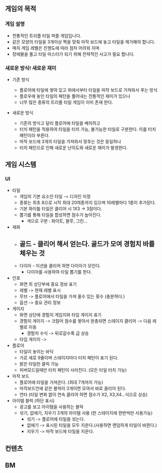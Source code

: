 ## 게임의 목적
### 게임 설명
- 전통적인 트리플 타일 퍼즐 게임입니다.
- 같은 모양의 타일을 3개이상 짝을 맞춰 마작 보드에 놓고 타일을 제거해야 합니다.
- 매치 게임 레벨은 진행도에 따라 점차 어려워 지며
- 장애물을 풀고 타일 마스터가 되기 위해 전략적인 사고가 필요 합니다. 

### 새로운 방식! 새로운 재미
- 기존 방식
  - 플로어에 타일에 쌓여 있고 위에서부터 타일을 마작 보드로 가져와서 푸는 방식
  - 플로우에 놓인 타일의 패턴을 풀어내는 전통적인 재미가 있으나
  - 너무 많은 종류의 트리풀 타일 게임이 이미 존재 한다. 

- 새로운 방식
  - 기존의 방식고 달리 플로어에 타일을 배치하고
  - 터치 패턴을 적용하여 타일을 터치 가능, 불가능한 타일로 구분한다. 이를 터치 패턴이라 부른다.
  - 마작 보드에 3개의 타일을 가져와서 맞추는 것은 동일하나
  - 터치 패턴으로 인해 새로운 난이도와 새로운 재미가 발생한다.  

## 게임 시스템
### UI
- 타일
  - 게임의 기본 요소인 타일 -> 디자인 미정
  - 종류는 최초 8으로 시작 최대 20여종까지 있으며 10레벨마다 1종이 추가된다.
  - 기본 화이틀 타일은 클리어 시 1X3 -> 3점이다.
  - 뽑기를 통해 타일을 합성하면 점수가 높아진다.
    - 색으로 구분 : 화이트, 블루, 그린...   
- 재화
  - 골드 - 클리어 해서 얻는다. 골드가 모여 경험치 바를 체우는 것
    -  
  - 다이아 - 미션을 클리어 하면 다이아가 모인다.
    - 다이아를 사용하여 타일 뽑기를 한다.  
- 인포
  - 화면 최 상단부에 중요 정보 표기
  - 레벨 -> 현재 레벨 표시
  - 무브 -> 플로어에서 타일을 가져 올수 있는 횟수 (충분하다.)
  - 옵션 -> 중요 관리 정보   
- 게이지
  - 화면 상단에 경험치 게임지와 타임 게이지 표기
  - 경험치 게이지 -> 크릴어 점수를 쌓아서 완충되면 스테이지 클리어 -> 다음 레벨로 이동
    - 경험치 수식 -> 뒤로갈수록 급 상승 
  - 타임 게이지 ->  
- 플로어
  - 타일이 놓이는 바닥
  - 가로 세로 9줄이며 스테이지마다 터치 패턴이 표기 된다.
  - 밝은 타일만 클릭 가능
  - 피버모드일때만 터치 패턴이 사라진다. (모든 타일 터치 가능) 
- 마작 보드
  - 플로어에 타일을 가져온다. (최대 7개까지 가능)
  - 마작보드안에 같은 블럭이 3개이면 모여서 바로 클리어 된다.
  - 연타 (타일 변화 엾이 연속 클리어 하면 점수가 X2, X3,X4...식으로 상승) 
- 아이템 블럭 (하단 표시)
  - 광고를 보고 아이템을 사용하는 블럭
  - 섞기, 없애기, 지우기 3개의 아이템 사용 (한 스테이지에 한번씩만 사용가능)
    - 섞기 -> 플로어에 타일을 섞는다.
    - 없애기 -> 표시된 타일을 모두 지운다.(사용하면 랜덤하게 타일이 바뀐다.)
    - 지우기 -> 마작 보드에 타일을 지운다. 
## 컨텐츠
## BM
